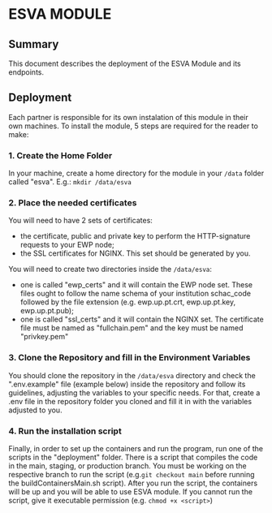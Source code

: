 # ESVA MODULE

## Summary
This document describes the deployment of the ESVA Module and its endpoints. 

## Deployment
Each partner is responsible for its own instalation of this module in their own machines. To install the module, 5 steps are required for the reader to make:

### 1. Create the Home Folder
In your machine, create a home directory for the module in your `/data` folder called "esva".
E.g.: `mkdir /data/esva`

### 2. Place the needed certificates
You will need to have 2 sets of certificates: 
 - the certificate, public and private key to perform the HTTP-signature requests to your EWP node;
 - the SSL certificates for NGINX. This set should be generated by you.
 
You will need to create two directories inside the `/data/esva`:

 - one is called "ewp_certs" and it will contain the EWP node set. These files ought to follow the name schema of your institution schac_code followed by the file extension (e.g. ewp.up.pt.crt, ewp.up.pt.key, ewp.up.pt.pub);
 - one is called "ssl_certs" and it will contain the NGINX set. The certificate file must be named as "fullchain.pem" and the key must be named "privkey.pem"

### 3. Clone the Repository and fill in the Environment Variables
You should clone the repository in the `/data/esva` directory and check the ".env.example" file (example below) inside the repository and follow its guidelines, adjusting the variables to your specific needs. For that, create a .env file in the repository folder you cloned and fill it in with the variables adjusted to you.

### 4. Run the installation script
Finally, in order to set up the containers and run the program, run one of the scripts in the "deployment" folder. 
There is a script that compiles the code in the main, staging, or production branch. You must be working on the respective branch to run the script (e.g.`git checkout main` before running the buildContainersMain.sh script).
After you run the script, the containers will be up and you will be able to use ESVA module.
If you cannot run the script, give it executable permission (e.g. `chmod +x <script>`)